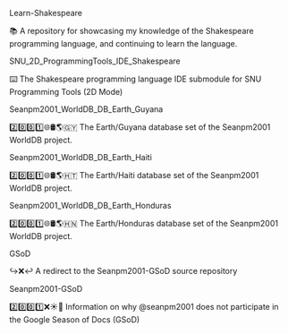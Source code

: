 
Learn-Shakespeare

📚️ A repository for showcasing my knowledge of the Shakespeare programming language, and continuing to learn the language. 

SNU_2D_ProgrammingTools_IDE_Shakespeare

⌨️ The Shakespeare programming language IDE submodule for SNU Programming Tools (2D Mode)

Seanpm2001_WorldDB_DB_Earth_Guyana

2️⃣️0️⃣️0️⃣️1️⃣️🌐️🛢️🌎️🇬🇾️ The Earth/Guyana database set of the Seanpm2001 WorldDB project.

Seanpm2001_WorldDB_DB_Earth_Haiti

2️⃣️0️⃣️0️⃣️1️⃣️🌐️🛢️🌎️🇭🇹️ The Earth/Haiti database set of the Seanpm2001 WorldDB project.

Seanpm2001_WorldDB_DB_Earth_Honduras

2️⃣️0️⃣️0️⃣️1️⃣️🌐️🛢️🌎️🇭🇳️ The Earth/Honduras database set of the Seanpm2001 WorldDB project.

GSoD

↪️❌️↩️ A redirect to the Seanpm2001-GSoD source repository 

Seanpm2001-GSoD

2️⃣️0️⃣️0️⃣️1️⃣️❌️☀️📖️ Information on why @seanpm2001 does not participate in the Google Season of Docs (GSoD)

